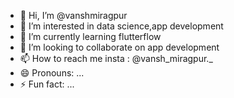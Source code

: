 - 👋 Hi, I’m @vanshmiragpur
- 👀 I’m interested in data science,app development 
- 🌱 I’m currently learning flutterflow
- 💞️ I’m looking to collaborate on app development 
- 📫 How to reach me insta : @vansh_miragpur._
- 😄 Pronouns: ...
- ⚡ Fun fact: ...

<!---
vanshmiragpur/vanshmiragpur is a ✨ special ✨ repository because its `README.md` (this file) appears on your GitHub profile.
You can click the Preview link to take a look at your changes.
--->
